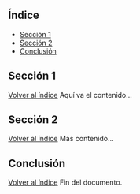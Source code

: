 ## Índice
- [Sección 1](#seccion-1)
- [Sección 2](#seccion-2)
- [Conclusión](#conclusion)

## Sección 1
[Volver al índice](#índice)
Aquí va el contenido...













## Sección 2
[Volver al índice](#índice)
Más contenido...









## Conclusión
[Volver al índice](#índice)
Fin del documento.
